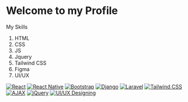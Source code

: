 # Welcome to my Profile

My Skills

1. HTML
2. CSS
3. JS
4. Jquery
5. Tailwind CSS
6. Figma 
7. UI/UX


<p>
    <a href="#"><img alt="React" src="https://img.shields.io/badge/React-20232A?style=for-the-badge&logo=react&logoColor=61DAFB"></a>
    <a href="#"><img alt="React Native" src="https://img.shields.io/badge/React_Native-20232A?style=for-the-badge&logo=react&logoColor=61DAFB"></a>
    <a href="#"><img alt="Bootstrap" src="https://img.shields.io/badge/Bootstrap-563D7C?style=for-the-badge&logo=bootstrap&logoColor=white"></a>
    <a href="#"><img alt="Django" src="https://img.shields.io/badge/Django-092E20?style=for-the-badge&logo=django&logoColor=white"></a>
    <a href="#"><img alt="Laravel" src="https://img.shields.io/badge/Laravel-%23FF2D20.svg?style=for-the-badge&logo=laravel&logoColor=white"></a>
    <a href="#"><img alt="Tailwind CSS" src="https://img.shields.io/badge/Tailwind_CSS-06B6D4?style=for-the-badge&logo=tailwindcss&logoColor=white"></a>
    <a href="#"><img alt="AJAX" src="https://img.shields.io/badge/AJAX-%2343853D?style=for-the-badge&logo=javascript&logoColor=white"></a>
    <a href="#"><img alt="jQuery" src="https://img.shields.io/badge/jQuery-0769AD?style=for-the-badge&logo=jquery&logoColor=white"></a>
    <a href="#"><img alt="UI/UX Designing" src="https://img.shields.io/badge/UI/UX-Designing-009688?style=for-the-badge&logo=adobe-xd&logoColor=white"></a>
 </p>
